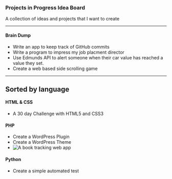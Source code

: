 ### Projects in Progress Idea Board
A collection of ideas and projects that I want to create
***

#### Brain Dump
* Write an app to keep track of GitHub commits
* Write a program to impress my job placment director 
* Use Edmunds API to alert someone when their car value has reached a value they set.
* Create a web based side scrolling game

***

## Sorted by language
 
#### HTML & CSS
* A 30 day Challenge with HTML5 and CSS3

#### PHP
* Create a WordPress Plugin
* Create a WordPress Theme
* ![A book tracking web app](https://github.com/Jeremiahsvaren/Book-Tracking-App)

#### Python
* Create a simple automated test


